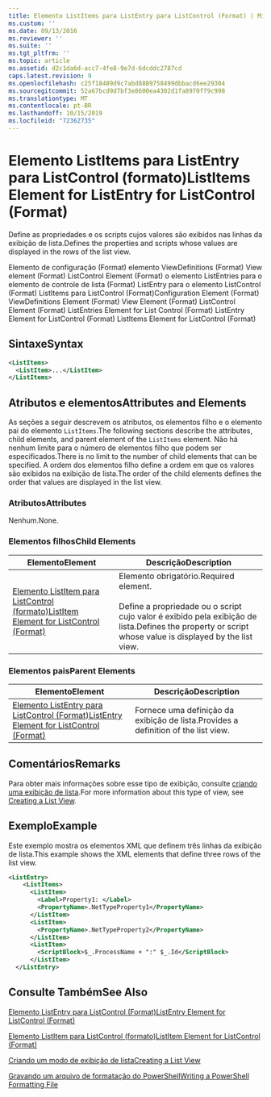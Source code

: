 ```yaml
---
title: Elemento ListItems para ListEntry para ListControl (Format) | Microsoft Docs
ms.custom: ''
ms.date: 09/13/2016
ms.reviewer: ''
ms.suite: ''
ms.tgt_pltfrm: ''
ms.topic: article
ms.assetid: d2c1da6d-acc7-4fe8-9e7d-6dcddc2787cd
caps.latest.revision: 9
ms.openlocfilehash: c25f18489d9c7abd8889758499dbbacd6ee29304
ms.sourcegitcommit: 52a67bcd9d7bf3e8600ea4302d1fa8970ff9c998
ms.translationtype: MT
ms.contentlocale: pt-BR
ms.lasthandoff: 10/15/2019
ms.locfileid: "72362735"
---
```

# <a name="listitems-element-for-listentry-for-listcontrol-format"></a><span data-ttu-id="2efb9-102">Elemento ListItems para ListEntry para ListControl (formato)</span><span class="sxs-lookup"><span data-stu-id="2efb9-102">ListItems Element for ListEntry for ListControl (Format)</span></span>

<span data-ttu-id="2efb9-103">Define as propriedades e os scripts cujos valores são exibidos nas linhas da exibição de lista.</span><span class="sxs-lookup"><span data-stu-id="2efb9-103">Defines the properties and scripts whose values are displayed in the rows of the list view.</span></span>

<span data-ttu-id="2efb9-104">Elemento de configuração (Format) elemento ViewDefinitions (Format) View element (Format) ListControl Element (Format) o elemento ListEntries para o elemento de controle de lista (Format) ListEntry para o elemento ListControl (Format) ListItems para ListControl (Format)</span><span class="sxs-lookup"><span data-stu-id="2efb9-104">Configuration Element (Format) ViewDefinitions Element (Format) View Element (Format) ListControl Element (Format) ListEntries Element for List Control (Format) ListEntry Element for ListControl (Format) ListItems Element for ListControl (Format)</span></span>

## <a name="syntax"></a><span data-ttu-id="2efb9-105">Sintaxe</span><span class="sxs-lookup"><span data-stu-id="2efb9-105">Syntax</span></span>

```xml
<ListItems>
  <ListItem>...</ListItem>
</ListItems>
```

## <a name="attributes-and-elements"></a><span data-ttu-id="2efb9-106">Atributos e elementos</span><span class="sxs-lookup"><span data-stu-id="2efb9-106">Attributes and Elements</span></span>

<span data-ttu-id="2efb9-107">As seções a seguir descrevem os atributos, os elementos filho e o elemento pai do elemento `ListItems`.</span><span class="sxs-lookup"><span data-stu-id="2efb9-107">The following sections describe the attributes, child elements, and parent element of the `ListItems` element.</span></span> <span data-ttu-id="2efb9-108">Não há nenhum limite para o número de elementos filho que podem ser especificados.</span><span class="sxs-lookup"><span data-stu-id="2efb9-108">There is no limit to the number of child elements that can be specified.</span></span> <span data-ttu-id="2efb9-109">A ordem dos elementos filho define a ordem em que os valores são exibidos na exibição de lista.</span><span class="sxs-lookup"><span data-stu-id="2efb9-109">The order of the child elements defines the order that values are displayed in the list view.</span></span>

### <a name="attributes"></a><span data-ttu-id="2efb9-110">Atributos</span><span class="sxs-lookup"><span data-stu-id="2efb9-110">Attributes</span></span>

<span data-ttu-id="2efb9-111">Nenhum.</span><span class="sxs-lookup"><span data-stu-id="2efb9-111">None.</span></span>

### <a name="child-elements"></a><span data-ttu-id="2efb9-112">Elementos filhos</span><span class="sxs-lookup"><span data-stu-id="2efb9-112">Child Elements</span></span>

|<span data-ttu-id="2efb9-113">Elemento</span><span class="sxs-lookup"><span data-stu-id="2efb9-113">Element</span></span>|<span data-ttu-id="2efb9-114">Descrição</span><span class="sxs-lookup"><span data-stu-id="2efb9-114">Description</span></span>|
|-------------|-----------------|
|[<span data-ttu-id="2efb9-115">Elemento ListItem para ListControl (formato)</span><span class="sxs-lookup"><span data-stu-id="2efb9-115">ListItem Element for ListControl (Format)</span></span>](./listitem-element-for-listitems-for-listcontrol-format.md)|<span data-ttu-id="2efb9-116">Elemento obrigatório.</span><span class="sxs-lookup"><span data-stu-id="2efb9-116">Required element.</span></span><br /><br /> <span data-ttu-id="2efb9-117">Define a propriedade ou o script cujo valor é exibido pela exibição de lista.</span><span class="sxs-lookup"><span data-stu-id="2efb9-117">Defines the property or script whose value is displayed by the list view.</span></span>|

### <a name="parent-elements"></a><span data-ttu-id="2efb9-118">Elementos pais</span><span class="sxs-lookup"><span data-stu-id="2efb9-118">Parent Elements</span></span>

|<span data-ttu-id="2efb9-119">Elemento</span><span class="sxs-lookup"><span data-stu-id="2efb9-119">Element</span></span>|<span data-ttu-id="2efb9-120">Descrição</span><span class="sxs-lookup"><span data-stu-id="2efb9-120">Description</span></span>|
|-------------|-----------------|
|[<span data-ttu-id="2efb9-121">Elemento ListEntry para ListControl (Format)</span><span class="sxs-lookup"><span data-stu-id="2efb9-121">ListEntry Element for ListControl (Format)</span></span>](./listentry-element-for-listcontrol-format.md)|<span data-ttu-id="2efb9-122">Fornece uma definição da exibição de lista.</span><span class="sxs-lookup"><span data-stu-id="2efb9-122">Provides a definition of the list view.</span></span>|

## <a name="remarks"></a><span data-ttu-id="2efb9-123">Comentários</span><span class="sxs-lookup"><span data-stu-id="2efb9-123">Remarks</span></span>

<span data-ttu-id="2efb9-124">Para obter mais informações sobre esse tipo de exibição, consulte [criando uma exibição de lista](./creating-a-list-view.md).</span><span class="sxs-lookup"><span data-stu-id="2efb9-124">For more information about this type of view, see [Creating a List View](./creating-a-list-view.md).</span></span>

## <a name="example"></a><span data-ttu-id="2efb9-125">Exemplo</span><span class="sxs-lookup"><span data-stu-id="2efb9-125">Example</span></span>

<span data-ttu-id="2efb9-126">Este exemplo mostra os elementos XML que definem três linhas da exibição de lista.</span><span class="sxs-lookup"><span data-stu-id="2efb9-126">This example shows the XML elements that define three rows of the list view.</span></span>

```xml
<ListEntry>
    <ListItems>
      <ListItem>
        <Label>Property1: </Label>
        <PropertyName>.NetTypeProperty1</PropertyName>
      </ListItem>
      <ListItem>
        <PropertyName>.NetTypeProperty2</PropertyName>
      </ListItem>
      <ListItem>
        <ScriptBlock>$_.ProcessName + ":" $_.Id</ScriptBlock>
      </ListItem>
  </ListEntry>
```

## <a name="see-also"></a><span data-ttu-id="2efb9-127">Consulte Também</span><span class="sxs-lookup"><span data-stu-id="2efb9-127">See Also</span></span>

[<span data-ttu-id="2efb9-128">Elemento ListEntry para ListControl (Format)</span><span class="sxs-lookup"><span data-stu-id="2efb9-128">ListEntry Element for ListControl (Format)</span></span>](./listentry-element-for-listcontrol-format.md)

[<span data-ttu-id="2efb9-129">Elemento ListItem para ListControl (formato)</span><span class="sxs-lookup"><span data-stu-id="2efb9-129">ListItem Element for ListControl (Format)</span></span>](./listitem-element-for-listitems-for-listcontrol-format.md)

[<span data-ttu-id="2efb9-130">Criando um modo de exibição de lista</span><span class="sxs-lookup"><span data-stu-id="2efb9-130">Creating a List View</span></span>](./creating-a-list-view.md)

[<span data-ttu-id="2efb9-131">Gravando um arquivo de formatação do PowerShell</span><span class="sxs-lookup"><span data-stu-id="2efb9-131">Writing a PowerShell Formatting File</span></span>](./writing-a-powershell-formatting-file.md)
